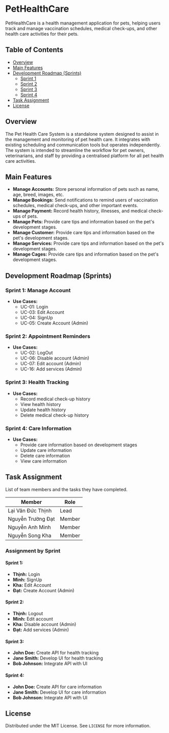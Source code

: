 # PetHealthCare

PetHealthCare is a health management application for pets, helping users track and manage vaccination schedules, medical check-ups, and other health care activities for their pets.

## Table of Contents

- [Overview](#overview)
- [Main Features](#main-features)
- [Development Roadmap (Sprints)](#development-roadmap-sprints)
  - [Sprint 1](#sprint-1)
  - [Sprint 2](#sprint-2)
  - [Sprint 3](#sprint-3)
  - [Sprint 4](#sprint-4)
- [Task Assignment](#task-assignment)
- [License](#license)

## Overview

The Pet Health Care System is a standalone system designed to assist in the management and monitoring of pet health care. It integrates with existing scheduling and communication tools but operates independently. The system is intended to streamline the workflow for pet owners, veterinarians, and staff by providing a centralised platform for all pet health care activities.

## Main Features

- **Manage Accounts:** Store personal information of pets such as name, age, breed, images, etc.
- **Manage Bookings:** Send notifications to remind users of vaccination schedules, medical check-ups, and other important events.
- **Manage Payment:** Record health history, illnesses, and medical check-ups of pets.
- **Manage Pets:** Provide care tips and information based on the pet's development stages.
- **Manage Customer:** Provide care tips and information based on the pet's development stages.
- **Manage Services:** Provide care tips and information based on the pet's development stages.
- **Manage Cages:** Provide care tips and information based on the pet's development stages.

## Development Roadmap (Sprints)

### Sprint 1: Manage Account

- **Use Cases:**
  - UC-01: Login
  - UC-03: Edit Account
  - UC-04: SignUp
  - UC-05: Create Account (Admin)

### Sprint 2: Appointment Reminders

- **Use Cases:**
  - UC-02: LogOut
  - UC-06: Disable account (Admin)
  - UC-07: Edit account (Admin)
  - UC-16: Add services (Admin)

### Sprint 3: Health Tracking

- **Use Cases:**
  - Record medical check-up history
  - View health history
  - Update health history
  - Delete medical check-up history

### Sprint 4: Care Information

- **Use Cases:**
  - Provide care information based on development stages
  - Update care information
  - Delete care information
  - View care information

## Task Assignment

List of team members and the tasks they have completed.

| Member      | Role                     | 
| ----------- | ------------------------ | 
| Lại Văn Đức Thịnh   | Lead           |
| Nguyễn Trường Đạt  | Member       | 
| Nguyễn Anh Minh | Member     | 
| Nguyễn Song Kha | Member              |

### Assignment by Sprint

#### Sprint 1:

- **Thịnh:** Login
- **Minh:** SignUp
- **Kha:** Edit Account
- **Đạt:** Create Account (Admin)


#### Sprint 2:

- **Thịnh:** Logout
- **Minh:** Edit account
- **Kha:** Disable account (Admin)
- **Đạt:** Add services (Admin)

#### Sprint 3:

- **John Doe:** Create API for health tracking
- **Jane Smith:** Develop UI for health tracking
- **Bob Johnson:** Integrate API with UI

#### Sprint 4:

- **John Doe:** Create API for care information
- **Jane Smith:** Develop UI for care information
- **Bob Johnson:** Integrate API with UI

## License

Distributed under the MIT License. See `LICENSE` for more information.
